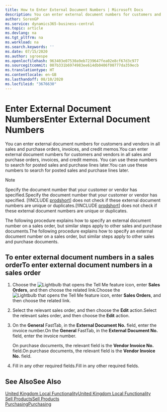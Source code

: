 ```yaml
---
title: How to Enter External Document Numbers | Microsoft Docs
description: You can enter external document numbers for customers and vendors in all sales and purchase orders, invoices, and credit memos. You can use these numbers to search for posted sales and purchase lines later.
author: SorenGP
ms.service: dynamics365-business-central
ms.topic: article
ms.devlang: na
ms.tgt_pltfrm: na
ms.workload: na
ms.search.keywords: ''
ms.date: 07/15/2020
ms.author: sgroespe
ms.openlocfilehash: 963403e07530a9eb7239647fea02e8cf67d3c977
ms.sourcegitcommit: 007b331b6974983ee614db0406f00777da359ecb
ms.translationtype: HT
ms.contentlocale: en-GB
ms.lasthandoff: 08/10/2020
ms.locfileid: "3676630"
---
```

# <a name="enter-external-document-numbers"></a><span data-ttu-id="035d0-104">Enter External Document Numbers</span><span class="sxs-lookup"><span data-stu-id="035d0-104">Enter External Document Numbers</span></span>

<span data-ttu-id="035d0-105">You can enter external document numbers for customers and vendors in all sales and purchase orders, invoices, and credit memos.</span><span class="sxs-lookup"><span data-stu-id="035d0-105">You can enter external document numbers for customers and vendors in all sales and purchase orders, invoices, and credit memos.</span></span> <span data-ttu-id="035d0-106">You can use these numbers to search for posted sales and purchase lines later.</span><span class="sxs-lookup"><span data-stu-id="035d0-106">You can use these numbers to search for posted sales and purchase lines later.</span></span>  

> [!NOTE]
> <span data-ttu-id="035d0-107">Specify the document number that your customer or vendor has specified.</span><span class="sxs-lookup"><span data-stu-id="035d0-107">Specify the document number that your customer or vendor has specified.</span></span> <span data-ttu-id="035d0-108">[!INCLUDE [prodshort](../../includes/prodshort.md)] does not check if these external document numbers are unique or duplicates.</span><span class="sxs-lookup"><span data-stu-id="035d0-108">[!INCLUDE [prodshort](../../includes/prodshort.md)] does not check if these external document numbers are unique or duplicates.</span></span>

<span data-ttu-id="035d0-109">The following procedure explains how to specify an external document number on a sales order, but similar steps apply to other sales and purchase documents.</span><span class="sxs-lookup"><span data-stu-id="035d0-109">The following procedure explains how to specify an external document number on a sales order, but similar steps apply to other sales and purchase documents.</span></span>

## <a name="to-enter-external-document-numbers-in-a-sales-order"></a><span data-ttu-id="035d0-110">To enter external document numbers in a sales order</span><span class="sxs-lookup"><span data-stu-id="035d0-110">To enter external document numbers in a sales order</span></span>  

1. <span data-ttu-id="035d0-111">Choose the ![Lightbulb that opens the Tell Me feature](../../media/ui-search/search_small.png "Tell me what you want to do") icon, enter **Sales Orders**, and then choose the related link.</span><span class="sxs-lookup"><span data-stu-id="035d0-111">Choose the ![Lightbulb that opens the Tell Me feature](../../media/ui-search/search_small.png "Tell me what you want to do") icon, enter **Sales Orders**, and then choose the related link.</span></span>  
2. <span data-ttu-id="035d0-112">Select the relevant sales order, and then choose the **Edit** action.</span><span class="sxs-lookup"><span data-stu-id="035d0-112">Select the relevant sales order, and then choose the **Edit** action.</span></span>  
3. <span data-ttu-id="035d0-113">On the **General** FastTab, in the **External Document No.** field, enter the invoice number.</span><span class="sxs-lookup"><span data-stu-id="035d0-113">On the **General** FastTab, in the **External Document No.** field, enter the invoice number.</span></span>  

    <span data-ttu-id="035d0-114">On purchase documents, the relevant field is the **Vendor Invoice No.** field.</span><span class="sxs-lookup"><span data-stu-id="035d0-114">On purchase documents, the relevant field is the **Vendor Invoice No.** field.</span></span>
4. <span data-ttu-id="035d0-115">Fill in any other required fields.</span><span class="sxs-lookup"><span data-stu-id="035d0-115">Fill in any other required fields.</span></span>  

## <a name="see-also"></a><span data-ttu-id="035d0-116">See Also</span><span class="sxs-lookup"><span data-stu-id="035d0-116">See Also</span></span>

[<span data-ttu-id="035d0-117">United Kingdom Local Functionality</span><span class="sxs-lookup"><span data-stu-id="035d0-117">United Kingdom Local Functionality</span></span>](united-kingdom-local-functionality.md)  
[<span data-ttu-id="035d0-118">Sell Products</span><span class="sxs-lookup"><span data-stu-id="035d0-118">Sell Products</span></span>](../../sales-how-sell-products.md)  
[<span data-ttu-id="035d0-119">Purchasing</span><span class="sxs-lookup"><span data-stu-id="035d0-119">Purchasing</span></span>](../../purchasing-manage-purchasing.md)  
